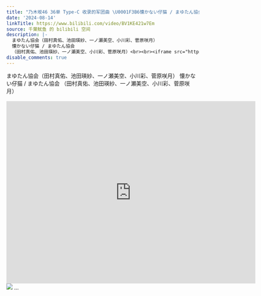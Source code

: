 ```yaml
---
title: "乃木坂46 36单 Type-C 收录的军团曲 \U0001F3B6懐かない仔猫 / まゆたん協会 | 初OA"
date: '2024-08-14'
linkTitle: https://www.bilibili.com/video/BV1KE421w7Em
source: 千葉鱿鱼 的 bilibili 空间
description: |-
  まゆたん協会（田村真佑、池田瑛紗、一ノ瀬美空、小川彩、菅原咲月）
  懐かない仔猫 / まゆたん協会
  （田村真佑、池田瑛紗、一ノ瀬美空、小川彩、菅原咲月）<br><br><iframe src="https://www.bilibili.com/blackboard/html5mobileplayer.html?aid=1656262129&amp;high_quality=1&amp;autoplay=0" width="650" height="477" scrolling="no" border="0" frameborder="no" framespacing="0" allowfullscreen="true" referrerpolicy="no-referrer"></iframe><br><img src="http://i2.hdslb.com/bfs/archive/573c18bd1ba222859cae35a793d2cf1ed5edf284.jpg" referrerpolicy="no-referrer"> ...
disable_comments: true
---
```

まゆたん協会（田村真佑、池田瑛紗、一ノ瀬美空、小川彩、菅原咲月）
懐かない仔猫 / まゆたん協会
（田村真佑、池田瑛紗、一ノ瀬美空、小川彩、菅原咲月）<br><br><iframe src="https://www.bilibili.com/blackboard/html5mobileplayer.html?aid=1656262129&amp;high_quality=1&amp;autoplay=0" width="650" height="477" scrolling="no" border="0" frameborder="no" framespacing="0" allowfullscreen="true" referrerpolicy="no-referrer"></iframe><br><img src="http://i2.hdslb.com/bfs/archive/573c18bd1ba222859cae35a793d2cf1ed5edf284.jpg" referrerpolicy="no-referrer"> ...